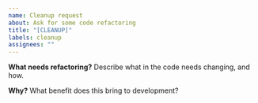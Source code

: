 ```yaml
---
name: Cleanup request
about: Ask for some code refactoring
title: "[CLEANUP]"
labels: cleanup
assignees: ""
---
```


**What needs refactoring?**
Describe what in the code needs changing, and how.

**Why?**
What benefit does this bring to development?
